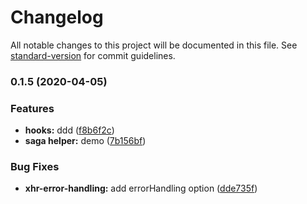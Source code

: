 # Changelog

All notable changes to this project will be documented in this file. See [standard-version](https://github.com/conventional-changelog/standard-version) for commit guidelines.

### 0.1.5 (2020-04-05)


### Features

* **hooks:** ddd ([f8b6f2c](https://github.com/alanhg/react-demo/commit/f8b6f2c4d9666327dc50342b1df9719b3b8499f4))
* **saga helper:** demo ([7b156bf](https://github.com/alanhg/react-demo/commit/7b156bfccd625de892c656688080e3d1f65e13c2))


### Bug Fixes

* **xhr-error-handling:** add errorHandling option ([dde735f](https://github.com/alanhg/react-demo/commit/dde735fcfc0306d96307b642e129cb83d2edad24))
